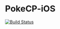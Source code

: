 # PokeCP-iOS

[![Build Status](https://www.bitrise.io/app/a1333256cd241247.svg?token=1bS2NnjqlhcJ0TY5qgW9zA&branch=master)](https://www.bitrise.io/app/a1333256cd241247)
